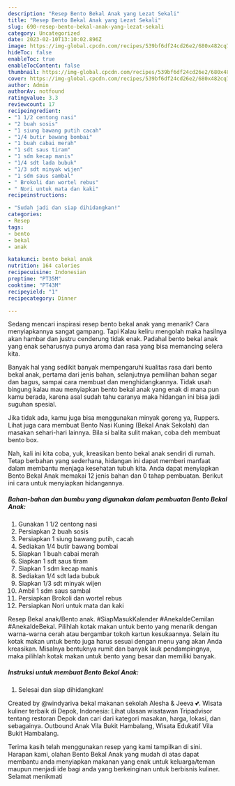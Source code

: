 ```yaml
---
description: "Resep Bento Bekal Anak yang Lezat Sekali"
title: "Resep Bento Bekal Anak yang Lezat Sekali"
slug: 690-resep-bento-bekal-anak-yang-lezat-sekali
category: Uncategorized
date: 2023-02-10T13:10:02.896Z
image: https://img-global.cpcdn.com/recipes/539bf6df24cd26e2/680x482cq70/bento-bekal-anak-foto-resep-utama.jpg
hideToc: false
enableToc: true
enableTocContent: false
thumbnail: https://img-global.cpcdn.com/recipes/539bf6df24cd26e2/680x482cq70/bento-bekal-anak-foto-resep-utama.jpg
cover: https://img-global.cpcdn.com/recipes/539bf6df24cd26e2/680x482cq70/bento-bekal-anak-foto-resep-utama.jpg
author: Admin
authorAv: notfound
ratingvalue: 3.3
reviewcount: 17
recipeingredient:
- "1 1/2 centong nasi"
- "2 buah sosis"
- "1 siung bawang putih cacah"
- "1/4 butir bawang bombai"
- "1 buah cabai merah"
- "1 sdt saus tiram"
- "1 sdm kecap manis"
- "1/4 sdt lada bubuk"
- "1/3 sdt minyak wijen"
- "1 sdm saus sambal"
- " Brokoli dan wortel rebus"
- " Nori untuk mata dan kaki"
recipeinstructions:

- "Sudah jadi dan siap dihidangkan!"
categories:
- Resep
tags:
- bento
- bekal
- anak

katakunci: bento bekal anak 
nutrition: 164 calories
recipecuisine: Indonesian
preptime: "PT35M"
cooktime: "PT43M"
recipeyield: "1"
recipecategory: Dinner

---
```



Sedang mencari inspirasi resep bento bekal anak yang menarik? Cara menyiapkannya sangat gampang. Tapi Kalau keliru mengolah maka hasilnya akan hambar dan justru cenderung tidak enak. Padahal bento bekal anak yang enak seharusnya punya aroma dan rasa yang bisa memancing selera kita.


Banyak hal yang sedikit banyak mempengaruhi kualitas rasa dari bento bekal anak, pertama dari jenis bahan, selanjutnya pemilihan bahan segar dan bagus, sampai cara membuat dan menghidangkannya. Tidak usah bingung kalau mau menyiapkan bento bekal anak yang enak di mana pun kamu berada, karena asal sudah tahu caranya maka hidangan ini bisa jadi suguhan spesial.

Jika tidak ada, kamu juga bisa menggunakan minyak goreng ya, Ruppers. Lihat juga cara membuat Bento Nasi Kuning (Bekal Anak Sekolah) dan masakan sehari-hari lainnya. Bila si balita sulit makan, coba deh membuat bento box.


Nah, kali ini kita coba, yuk, kreasikan bento bekal anak sendiri di rumah. Tetap berbahan yang sederhana, hidangan ini dapat memberi manfaat dalam membantu menjaga kesehatan tubuh kita. Anda dapat menyiapkan Bento Bekal Anak memakai 12 jenis bahan dan 0 tahap pembuatan. Berikut ini cara untuk menyiapkan hidangannya.

<!--inarticleads1-->

##### Bahan-bahan dan bumbu yang digunakan dalam pembuatan Bento Bekal Anak:

1. Gunakan 1 1/2 centong nasi
1. Persiapkan 2 buah sosis
1. Persiapkan 1 siung bawang putih, cacah
1. Sediakan 1/4 butir bawang bombai
1. Siapkan 1 buah cabai merah
1. Siapkan 1 sdt saus tiram
1. Siapkan 1 sdm kecap manis
1. Sediakan 1/4 sdt lada bubuk
1. Siapkan 1/3 sdt minyak wijen
1. Ambil 1 sdm saus sambal
1. Persiapkan  Brokoli dan wortel rebus
1. Persiapkan  Nori untuk mata dan kaki


Resep Bekal anak/Bento anak. #SiapMasukKalender #AnekaIdeCemilan #AnekaIdeBekal. Pilihlah kotak makan untuk bento yang menarik dengan warna-warna cerah atau bergambar tokoh kartun kesukaannya. Selain itu kotak makan untuk bento juga harus sesuai dengan menu yang akan Anda kreasikan. Misalnya bentuknya rumit dan banyak lauk pendampingnya, maka pilihlah kotak makan untuk bento yang besar dan memiliki banyak. 

<!--inarticleads2-->

##### Instruksi untuk membuat Bento Bekal Anak:


1. Selesai dan siap dihidangkan!

Created by @windyariva bekal makanan sekolah Alesha &amp; Jeeva 💕. Wisata kuliner terbaik di Depok, Indonesia: Lihat ulasan wisatawan Tripadvisor tentang restoran Depok dan cari dari kategori masakan, harga, lokasi, dan sebagainya. Outbound Anak Vila Bukit Hambalang, Wisata Edukatif Vila Bukit Hambalang. 

Terima kasih telah menggunakan resep yang kami tampilkan di sini. Harapan kami, olahan Bento Bekal Anak yang mudah di atas dapat membantu anda menyiapkan makanan yang enak untuk keluarga/teman maupun menjadi ide bagi anda yang berkeinginan untuk berbisnis kuliner. Selamat menikmati
